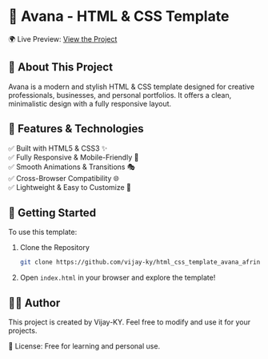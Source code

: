 # 🌟 Avana - HTML & CSS Template  

🌍 Live Preview: [View the Project](https://vijay-ky.github.io/html_css_template_avana_afrin/)  

## 📌 About This Project  
Avana is a modern and stylish HTML & CSS template designed for creative professionals, businesses, and personal portfolios. It offers a clean, minimalistic design with a fully responsive layout.  

## 🎨 Features & Technologies  
✅ Built with HTML5 & CSS3 ✨  
✅ Fully Responsive & Mobile-Friendly 📱  
✅ Smooth Animations & Transitions 🎭  
✅ Cross-Browser Compatibility 🌐  
✅ Lightweight & Easy to Customize 🔧  

## 🚀 Getting Started  
To use this template:  
1. Clone the Repository  
   ```sh
   git clone https://github.com/vijay-ky/html_css_template_avana_afrin.git
   ```
2. Open `index.html` in your browser and explore the template!  

## 👨‍💻 Author  
This project is created by Vijay-KY. Feel free to modify and use it for your projects.  

📜 License: Free for learning and personal use.
